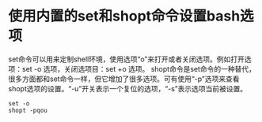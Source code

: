 # 使用内置的set和shopt命令设置bash选项
 
set命令可以用来定制shell环境，使用选项“o”来打开或者关闭选项。例如打开选项：set -o 选项，关闭选项目：set +o 选项。
shopt命令是set命令的一种替代，很多方面都和set命令一样，但它增加了很多选项。可有使用“-p”选项来查看shopt选项的设置。“-u”开关表示一个复位的选项，“-s”表示选项当前被设置。
 
```
set -o
shopt -pqou
``` 